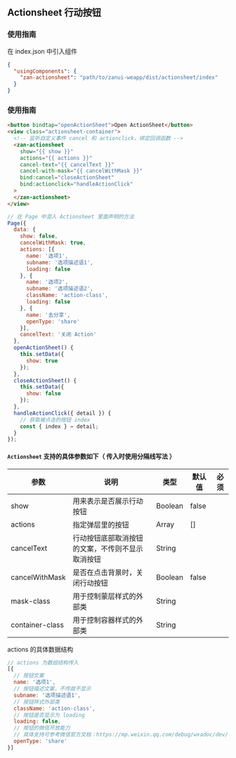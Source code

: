 ## Actionsheet 行动按钮

### 使用指南
在 index.json 中引入组件
```json
{
  "usingComponents": {
    "zan-actionsheet": "path/to/zanui-weapp/dist/actionsheet/index"
  }
}
```

### 使用指南

```html
<button bindtap="openActionSheet">Open ActionSheet</button>
<view class="actionsheet-container">
  <!-- 监听自定义事件 cancel 和 actionclick，绑定回调函数 -->
  <zan-actionsheet
    show="{{ show }}"
    actions="{{ actions }}"
    cancel-text="{{ cancelText }}"
    cancel-with-mask="{{ cancelWithMask }}"
    bind:cancel="closeActionSheet"
    bind:actionclick="handleActionClick"
  >
  </zan-actionsheet>
</view>
```

```js
// 在 Page 中混入 Actionsheet 里面声明的方法
Page({
  data: {
    show: false,
    cancelWithMask: true,
    actions: [{
      name: '选项1',
      subname: '选项描述语1',
      loading: false
    }, {
      name: '选项2',
      subname: '选项描述语2',
      className: 'action-class',
      loading: false
    }, {
      name: '去分享',
      openType: 'share'
    }],
    cancelText: '关闭 Action'
  },
  openActionSheet() {
    this.setData({
      show: true
    });
  },
  closeActionSheet() {
    this.setData({
      show: false
    });
  },
  handleActionClick({ detail }) {
    // 获取被点击的按钮 index
    const { index } = detail;
  }
});
```


#### `Actionsheet` 支持的具体参数如下（ 传入时使用分隔线写法 ）
| 参数       | 说明      | 类型       | 默认值       | 必须      |
|-----------|-----------|-----------|-------------|-------------|
| show | 用来表示是否展示行动按钮 | Boolean | false | |
| actions | 指定弹层里的按钮 | Array  | [] | |
| cancelText | 行动按钮底部取消按钮的文案，不传则不显示取消按钮 | String  | | |
| cancelWithMask | 是否在点击背景时，关闭行动按钮 | Boolean  | false | |
| mask-class | 用于控制蒙层样式的外部类 | String  | | |
| container-class | 用于控制容器样式的外部类 | String  | | |

actions 的具体数据结构
```js
// actions 为数组结构传入
[{
  // 按钮文案
  name: '选项1',
  // 按钮描述文案，不传就不显示
  subname: '选项描述语1',
  // 按钮样式外部类
  className: 'action-class',
  // 按钮是否显示为 loading
  loading: false,
  // 按钮的微信开放能力
  // 具体支持可参考微信官方文档：https://mp.weixin.qq.com/debug/wxadoc/dev/component/button.html
  openType: 'share'
}]
```

